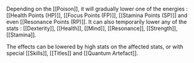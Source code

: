 Depending on the [[Poison]], it will gradually lower one of the energies : [[Health Points (HP)]], [[Focus Points (FP)]], [[Stamina Points (SP)]] and even [[Resonance Points (RP)]]. It can also temporarily lower any of the stats : [[Dexterity]], [[Health]], [[Mind]], [[Resonance]], [[Strength]], [[Stamina]].

The effects can be lowered by high stats on the affected stats, or with special [[Skills]], [[Titles]] and [[Quantum Artefact]].